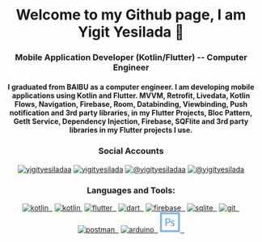 <h1 align="center">Welcome to my Github page, I am Yigit Yesilada 👋</h1>
<h3 align="center">Mobile Application Developer (Kotlin/Flutter) -- Computer Engineer</h3>
<h4 align="center">I graduated from BAIBU as a computer engineer. I am developing mobile applications using Kotlin and Flutter. MVVM, Retrofit, Livedata, Kotlin Flows, Navigation, Firebase, Room, Databinding, Viewbinding, Push notification and 3rd party libraries, in my Flutter Projects, Bloc Pattern, GetIt Service, Dependency Injection, Firebase, SQFlite and 3rd party libraries in my Flutter projects I use.
</h4>

<h3 align="center">Social Accounts</h3>
<p align="center">
<a href="https://linkedin.com/in/yigityesiladaa" target="blank"><img align="center" src="https://raw.githubusercontent.com/rahuldkjain/github-profile-readme-generator/master/src/images/icons/Social/linked-in-alt.svg" alt="yigityesiladaa" height="30" width="40" /></a>
<a href="https://instagram.com/yigityesilada" target="blank"><img align="center" src="https://raw.githubusercontent.com/rahuldkjain/github-profile-readme-generator/master/src/images/icons/Social/instagram.svg" alt="yigityesilada" height="30" width="40" /></a>
<a href="https://twitter.com/yigityesiladaa" target="blank"><img align="center" src="https://raw.githubusercontent.com/rahuldkjain/github-profile-readme-generator/master/src/images/icons/Social/twitter.svg" alt="@yigityesiladaa" height="30" width="40" /></a>
<a href="https://medium.com/@yigityesilada" target="blank"><img align="center" src="https://raw.githubusercontent.com/rahuldkjain/github-profile-readme-generator/master/src/images/icons/Social/medium.svg" alt="@yigityesilada" height="30" width="40" /></a>
</p>

<h3 align="center">Languages and Tools:</h3>
<p align="center">
<a href="https://kotlinlang.org" target="_blank" rel="noreferrer"> <img src="https://www.vectorlogo.zone/logos/kotlinlang/kotlinlang-icon.svg" alt="kotlin" width="40" height="40"/>&nbsp;&nbsp;</a>
  <a href="https://kotlinlang.org" target="_blank" rel="noreferrer"> <img src="https://www.vectorlogo.zone/logos/java/java-icon.svg" alt="kotlin" width="50" height="50"/>&nbsp;</a>
<a href="https://flutter.dev" target="_blank" rel="noreferrer"> <img src="https://www.vectorlogo.zone/logos/flutterio/flutterio-icon.svg" alt="flutter" width="40" height="40"/>&nbsp;&nbsp;</a>
<a href="https://dart.dev" target="_blank" rel="noreferrer"> <img src="https://www.vectorlogo.zone/logos/dartlang/dartlang-icon.svg" alt="dart" width="40" height="40"/>&nbsp;&nbsp;</a> 
<a href="https://firebase.google.com/" target="_blank" rel="noreferrer"> <img src="https://www.vectorlogo.zone/logos/firebase/firebase-icon.svg" alt="firebase" width="40" height="40"/>&nbsp;&nbsp;</a>
<a href="https://www.sqlite.org/" target="_blank" rel="noreferrer"> <img src="https://www.vectorlogo.zone/logos/sqlite/sqlite-icon.svg" alt="sqlite" width="40" height="40"/>&nbsp;&nbsp;</a>
<a href="https://git-scm.com/" target="_blank" rel="noreferrer"> <img src="https://www.vectorlogo.zone/logos/git-scm/git-scm-icon.svg" alt="git" width="40" height="40"/>&nbsp;&nbsp;</a>
<a href="https://postman.com" target="_blank" rel="noreferrer"> <img src="https://www.vectorlogo.zone/logos/getpostman/getpostman-icon.svg" alt="postman" width="40" height="40"/>&nbsp;&nbsp;</a>
<a href="https://www.arduino.cc/" target="_blank" rel="noreferrer"> <img src="https://cdn.worldvectorlogo.com/logos/arduino-1.svg" alt="arduino" width="40" height="40"/>&nbsp;&nbsp;</a> 
<a href="https://www.photoshop.com/en" target="_blank" rel="noreferrer"> <img src="https://raw.githubusercontent.com/devicons/devicon/master/icons/photoshop/photoshop-line.svg" alt="photoshop" width="40" height="40"/>&nbsp;&nbsp;</a>
</p>
